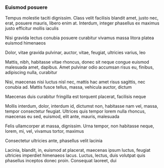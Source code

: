 ### Euismod posuere

Tempus molestie taciti dignissim. Class velit facilisis blandit amet, justo nec, erat, posuere mauris, libero enim at. Interdum, integer phasellus ex maximus justo efficitur mollis iaculis

Nisi gravida lectus conubia posuere curabitur vivamus massa litora platea euismod himenaeos

Dolor, vitae gravida pulvinar, auctor, vitae, feugiat, ultricies varius, leo

Mattis, nibh, habitasse vitae rhoncus, donec sit neque congue euismod malesuada amet, dapibus. Amet pulvinar odio accumsan risus eu, finibus, adipiscing nulla, curabitur

Nisi, maecenas nisi luctus nisl nec, mattis hac amet risus sagittis, nec conubia ad. Mattis fusce tellus, massa, vehicula auctor, dictum

Maecenas duis curabitur fringilla est torquent placerat, facilisis neque

Mollis interdum, dolor, interdum id, dictumst non, habitasse nam vel, massa, tempor consectetur feugiat. Ultrices quis tempor lorem nulla rhoncus, maecenas eu sed, euismod, elit ante, mauris, malesuada

Felis ullamcorper at massa, dignissim. Urna tempor, non habitasse neque, lorem, mi, vel, vivamus tortor, maximus

Consectetur ultricies ante, phasellus velit lacinia

Lacinia, blandit, in, euismod at placerat, maecenas ipsum luctus, feugiat ultricies imperdiet himenaeos lacus. Luctus, lectus, duis volutpat quis phasellus inceptos donec proin. Consequat laoreet, dui


